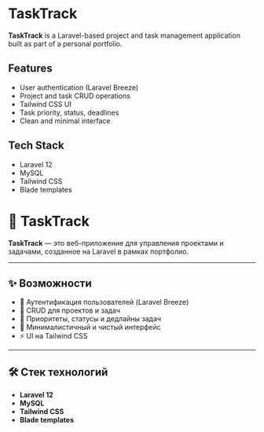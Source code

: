 # TaskTrack

**TaskTrack** is a Laravel-based project and task management application built as part of a personal portfolio.

## Features

- User authentication (Laravel Breeze)
- Project and task CRUD operations
- Tailwind CSS UI
- Task priority, status, deadlines
- Clean and minimal interface

## Tech Stack

- Laravel 12
- MySQL
- Tailwind CSS
- Blade templates


# 🚀 TaskTrack

**TaskTrack** — это веб-приложение для управления проектами и задачами, созданное на Laravel в рамках портфолио.

---

## ✨ Возможности

- 🔐 Аутентификация пользователей (Laravel Breeze)
- 📁 CRUD для проектов и задач
- 🎯 Приоритеты, статусы и дедлайны задач
- 🧼 Минималистичный и чистый интерфейс
- ⚡ UI на Tailwind CSS

---

## 🛠️ Стек технологий

- **Laravel 12**
- **MySQL**
- **Tailwind CSS**
- **Blade templates**

